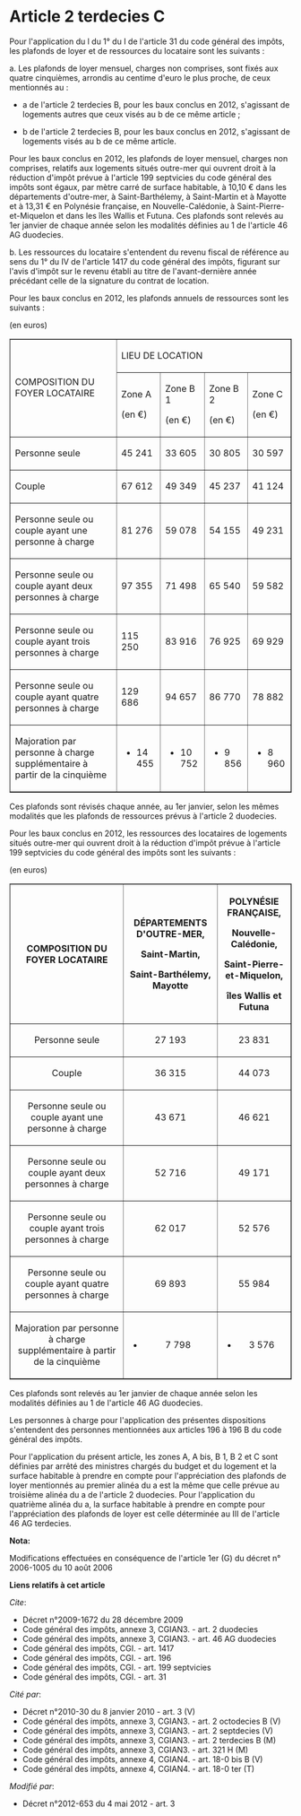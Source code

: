 # Article 2 terdecies C

Pour l'application du l du 1° du I de l'article 31 du code général des impôts, les plafonds de loyer et de ressources du
locataire sont les suivants : 

a. Les plafonds de loyer mensuel, charges non comprises, sont fixés aux quatre cinquièmes, arrondis au centime d'euro le plus
proche, de ceux mentionnés au :

- a de l'article 2 terdecies B, pour les baux conclus en 2012, s'agissant de logements autres que ceux visés au b de ce même
article ;

- b de l'article 2 terdecies B, pour les baux conclus en 2012, s'agissant de logements visés au b de ce même article. 

Pour les baux conclus en 2012, les plafonds de loyer mensuel, charges non comprises, relatifs aux logements situés outre-mer
qui ouvrent droit à la réduction d'impôt prévue à l'article 199 septvicies du code général des impôts sont égaux, par mètre
carré de surface habitable, à 10,10 € dans les départements d'outre-mer, à Saint-Barthélemy, à Saint-Martin et à Mayotte et à
13,31 € en Polynésie française, en Nouvelle-Calédonie, à Saint-Pierre-et-Miquelon et dans les îles Wallis et Futuna. Ces
plafonds sont relevés au 1er janvier de chaque année selon les modalités définies au 1 de l'article 46 AG duodecies. 

b. Les ressources du locataire s'entendent du revenu fiscal de référence au sens du 1° du IV de l'article 1417 du code
général des impôts, figurant sur l'avis d'impôt sur le revenu établi au titre de l'avant-dernière année précédant celle de la
signature du contrat de location. 

Pour les baux conclus en 2012, les plafonds annuels de ressources sont les suivants : 

(en euros) 

<table cellpadding="0" width="680" border="1">
  <tbody>
    <tr>
      <td rowspan="2">

COMPOSITION DU FOYER LOCATAIRE

</td>
      <td colspan="4">

LIEU DE   LOCATION

</td>
    </tr>
    <tr>
      <td>

Zone A

(en €)

</td>
      <td>

Zone B 1 

(en €)

</td>
      <td>

Zone B 2 

(en €)

</td>
      <td>

Zone   C

(en   €)

</td>
    </tr>
    <tr>
      <td>

Personne   seule

</td>
      <td>

45 241

</td>
      <td>

33 605

</td>
      <td>

30 805

</td>
      <td>

30 597

</td>
    </tr>
    <tr>
      <td>

Couple

</td>
      <td>

67 612

</td>
      <td>

49 349

</td>
      <td>

45 237

</td>
      <td>

41 124

</td>
    </tr>
    <tr>
      <td>

Personne   seule ou couple ayant une personne à charge

</td>
      <td>

81 276

</td>
      <td>

59 078

</td>
      <td>

54 155

</td>
      <td>

49 231

</td>
    </tr>
    <tr>
      <td>

Personne   seule ou couple ayant deux personnes à charge

</td>
      <td>

97 355

</td>
      <td>

71 498

</td>
      <td>

65 540

</td>
      <td>

59 582

</td>
    </tr>
    <tr>
      <td>

Personne   seule ou couple ayant trois personnes à charge

</td>
      <td>

115 250

</td>
      <td>

83 916

</td>
      <td>

76 925

</td>
      <td>

69 929

</td>
    </tr>
    <tr>
      <td>

Personne   seule ou couple ayant quatre personnes à charge

</td>
      <td>

129 686

</td>
      <td>

94 657

</td>
      <td>

86 770

</td>
      <td>

78 882

</td>
    </tr>
    <tr>
      <td>

Majoration   par personne à charge supplémentaire à partir de la cinquième

</td>
      <td>

+ 14 455

</td>
      <td>

+ 10 752

</td>
      <td>

+ 9 856

</td>
      <td>

+ 8 960

</td>
    </tr>
  </tbody>
</table>

Ces plafonds sont révisés chaque année, au 1er janvier, selon les mêmes modalités que les plafonds de ressources prévus à
l'article 2 duodecies. 

Pour les baux conclus en 2012, les ressources des locataires de logements situés outre-mer qui ouvrent droit à la réduction
d'impôt prévue à l'article 199 septvicies du code général des impôts sont les suivants : 

(en euros) 

<table border="1">
    <tbody>
      <tr>
        <th>

COMPOSITION DU FOYER LOCATAIRE

</th>
        <th>

DÉPARTEMENTS D'OUTRE-MER,

Saint-Martin,

Saint-Barthélemy, Mayotte

</th>
        <th>

POLYNÉSIE FRANÇAISE,

Nouvelle-Calédonie,

Saint-Pierre-et-Miquelon,

îles Wallis et Futuna

</th>
      </tr>
      <tr>
        <td align="center">

Personne seule

</td>
        <td align="center">

27 193

</td>
        <td align="center">

23 831

</td>
      </tr>
      <tr>
        <td align="center">

Couple

</td>
        <td align="center">

36 315

</td>
        <td align="center">

44 073

</td>
      </tr>
      <tr>
        <td align="center">

Personne seule ou couple ayant une personne à charge

</td>
        <td align="center">

43 671

</td>
        <td align="center">

46 621

</td>
      </tr>
      <tr>
        <td align="center">

Personne seule ou couple ayant deux personnes à charge

</td>
        <td align="center">

52 716

</td>
        <td align="center">

49 171

</td>
      </tr>
      <tr>
        <td align="center">

Personne seule ou couple ayant trois personnes à charge

</td>
        <td align="center">

62 017

</td>
        <td align="center">

52 576

</td>
      </tr>
      <tr>
        <td align="center">

Personne seule ou couple ayant quatre personnes à charge

</td>
        <td align="center">

69 893

</td>
        <td align="center">

55 984

</td>
      </tr>
      <tr>
        <td align="center">

Majoration par personne à charge supplémentaire à partir de la cinquième

</td>
        <td align="center">

+ 7 798

</td>
        <td align="center">

+ 3 576</td>
      </tr>
    </tbody>
  </table>

Ces plafonds sont relevés au 1er janvier de chaque année selon les modalités définies au 1 de l'article 46 AG duodecies. 

Les personnes à charge pour l'application des présentes dispositions s'entendent des personnes mentionnées aux articles 196 à
196 B du code général des impôts. 

Pour l'application du présent article, les zones A, A bis, B 1, B 2 et C sont définies par arrêté des ministres chargés du
budget et du logement et la surface habitable à prendre en compte pour l'appréciation des plafonds de loyer mentionnés au
premier alinéa du a est la même que celle prévue au troisième alinéa du a de l'article 2 duodecies. Pour l'application du
quatrième alinéa du a, la surface habitable à prendre en compte pour l'appréciation des plafonds de loyer est celle
déterminée au III de l'article 46 AG terdecies.

**Nota:**

Modifications effectuées en conséquence de l'article 1er (G) du décret n° 2006-1005 du 10 août 2006

**Liens relatifs à cet article**

_Cite_:

  - Décret n°2009-1672 du 28 décembre 2009
  - Code général des impôts, annexe 3, CGIAN3. - art. 2 duodecies
  - Code général des impôts, annexe 3, CGIAN3. - art. 46 AG duodecies
  - Code général des impôts, CGI. - art. 1417
  - Code général des impôts, CGI. - art. 196
  - Code général des impôts, CGI. - art. 199 septvicies
  - Code général des impôts, CGI. - art. 31

_Cité par_:

  - Décret n°2010-30 du 8 janvier 2010 - art. 3 (V)
  - Code général des impôts, annexe 3, CGIAN3. - art. 2 octodecies B (V)
  - Code général des impôts, annexe 3, CGIAN3. - art. 2 septdecies (V)
  - Code général des impôts, annexe 3, CGIAN3. - art. 2 terdecies B (M)
  - Code général des impôts, annexe 3, CGIAN3. - art. 321 H (M)
  - Code général des impôts, annexe 4, CGIAN4. - art. 18-0 bis B (V)
  - Code général des impôts, annexe 4, CGIAN4. - art. 18-0 ter (T)

_Modifié par_:

  - Décret n°2012-653 du 4 mai 2012 - art. 3
